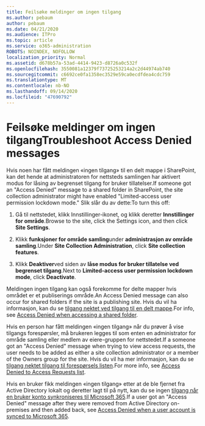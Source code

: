 ```yaml
---
title: Feilsøke meldinger om ingen tilgang
ms.author: pebaum
author: pebaum
ms.date: 04/21/2020
ms.audience: ITPro
ms.topic: article
ms.service: o365-administration
ROBOTS: NOINDEX, NOFOLLOW
localization_priority: Normal
ms.assetid: d678b57a-53ad-4414-9423-d8726a0c532f
ms.openlocfilehash: 3550081a12379f73725253214a2c2d44974ab740
ms.sourcegitcommit: c6692ce0fa1358ec3529e59ca0ecdfdea4cdc759
ms.translationtype: MT
ms.contentlocale: nb-NO
ms.lasthandoff: 09/14/2020
ms.locfileid: "47690792"
---
```

# <a name="troubleshoot-access-denied-messages"></a><span data-ttu-id="ca054-102">Feilsøke meldinger om ingen tilgang</span><span class="sxs-lookup"><span data-stu-id="ca054-102">Troubleshoot Access Denied messages</span></span>

<span data-ttu-id="ca054-103">Hvis noen har fått meldingen «ingen tilgang» til en delt mappe i SharePoint, kan det hende at administratoren for nettsteds samlingen har aktivert modus for låsing av begrenset tilgang for bruker tillatelser.</span><span class="sxs-lookup"><span data-stu-id="ca054-103">If someone got an "Access Denied" message to a shared folder in SharePoint, the site collection administrator might have enabled "Limited-access user permission lockdown mode."</span></span> <span data-ttu-id="ca054-104">Slik slår du av dette:</span><span class="sxs-lookup"><span data-stu-id="ca054-104">To turn this off:</span></span> 
  
1. <span data-ttu-id="ca054-105">Gå til nettstedet, klikk Innstillinger-ikonet, og klikk deretter **Innstillinger for område**.</span><span class="sxs-lookup"><span data-stu-id="ca054-105">Browse to the site, click the Settings icon, and then click **Site Settings**.</span></span>
    
2. <span data-ttu-id="ca054-106">Klikk **funksjoner for område samling**under **administrasjon av område samling**.</span><span class="sxs-lookup"><span data-stu-id="ca054-106">Under **Site Collection Administration**, click **Site collection features**.</span></span>
    
3. <span data-ttu-id="ca054-107">Klikk **Deaktiver**ved siden av **låse modus for bruker tillatelse ved begrenset tilgang**.</span><span class="sxs-lookup"><span data-stu-id="ca054-107">Next to **Limited-access user permission lockdown mode**, click **Deactivate**.</span></span>
    
<span data-ttu-id="ca054-108">Meldingen ingen tilgang kan også forekomme for delte mapper hvis området er et publiserings område.</span><span class="sxs-lookup"><span data-stu-id="ca054-108">An Access Denied message can also occur for shared folders if the site is a publishing site.</span></span> <span data-ttu-id="ca054-109">Hvis du vil ha informasjon, kan du se [tilgang nektet ved tilgang til en delt mappe](https://go.microsoft.com/fwlink/?linkid=2004317).</span><span class="sxs-lookup"><span data-stu-id="ca054-109">For info, see [Access Denied when accessing a shared folder](https://go.microsoft.com/fwlink/?linkid=2004317).</span></span>
  
<span data-ttu-id="ca054-110">Hvis en person har fått meldingen «ingen tilgang» når du prøver å vise tilgangs forespørsler, må brukeren legges til som enten en administrator for område samling eller medlem av eiere-gruppen for nettstedet.</span><span class="sxs-lookup"><span data-stu-id="ca054-110">If a someone got an "Access Denied" message when trying to view access requests, the user needs to be added as either a site collection administrator or a member of the Owners group for the site.</span></span> <span data-ttu-id="ca054-111">Hvis du vil ha mer informasjon, kan du se [tilgang nektet tilgang til forespørsels listen](https://go.microsoft.com/fwlink/?linkid=2004220).</span><span class="sxs-lookup"><span data-stu-id="ca054-111">For more info, see [Access Denied to Access Requests list](https://go.microsoft.com/fwlink/?linkid=2004220).</span></span>
  
<span data-ttu-id="ca054-112">Hvis en bruker fikk meldingen «ingen tilgang» etter at de ble fjernet fra Active Directory lokalt og deretter lagt til på nytt, kan du se ingen [tilgang når en bruker konto synkroniseres til Microsoft 365](https://go.microsoft.com/fwlink/?linkid=2004318).</span><span class="sxs-lookup"><span data-stu-id="ca054-112">If a user got an "Access Denied" message after they were removed from Active Directory on-premises and then added back, see [Access Denied when a user account is synced to Microsoft 365](https://go.microsoft.com/fwlink/?linkid=2004318).</span></span>
  

